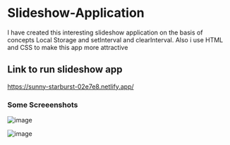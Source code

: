 # Slideshow-Application
I have created this interesting slideshow application on the basis of concepts Local Storage and setInterval and clearInterval. Also i use  HTML and CSS to make this app more attractive

## Link to run slideshow app
https://sunny-starburst-02e7e8.netlify.app/

### Some Screeenshots
![image](https://user-images.githubusercontent.com/36689521/174433908-be0c9470-327a-4c60-8ba1-7b587d9b23cf.png)

![image](https://user-images.githubusercontent.com/36689521/174433948-eb0fee15-86ba-4410-bf82-9a743be32be2.png)


